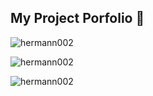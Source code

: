 ## My Project Porfolio 👋

<!--
**Hermann002/Hermann002** is a ✨ _special_ ✨ repository because its `README.md` (this file) appears on your GitHub profile.

Here are some ideas to get you started:

- 🔭 I’m currently working on ...
- 🌱 I’m currently learning ...
- 👯 I’m looking to collaborate on ...
- 🤔 I’m looking for help with ...
- 💬 Ask me about ...
- 📫 How to reach me: ...
- 😄 Pronouns: ...
- ⚡ Fun fact: ...
-->

<p><img src="https://github-readme-stats.vercel.app/api/top-langs?username=hermann002&show_icons=true&locale=en&layout=compact" alt="hermann002" /></p>

<p><img src="https://github-readme-stats.vercel.app/api?username=hermann002&show_icons=true&locale=en" alt="hermann002" /></p>

<p><img src="https://github-readme-streak-stats.herokuapp.com/?user=hermann002&" alt="hermann002" /></p>
